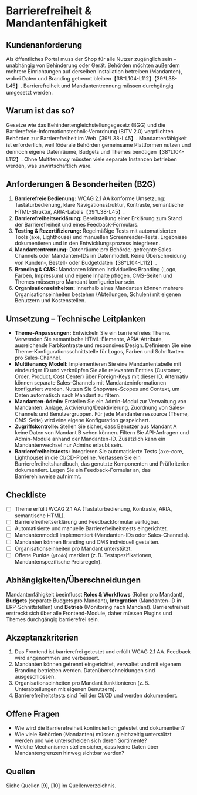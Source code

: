 # Barrierefreiheit & Mandantenfähigkeit

## Kundenanforderung

Als öffentliches Portal muss der Shop für alle Nutzer zugänglich sein – unabhängig von Behinderung oder Gerät.  Behörden möchten außerdem mehrere Einrichtungen auf derselben Installation betreiben (Mandanten), wobei Daten und Branding getrennt bleiben【38†L104-L112】【39†L38-L45】.  Barrierefreiheit und Mandantentrennung müssen durchgängig umgesetzt werden.

## Warum ist das so?

Gesetze wie das Behindertengleichstellungsgesetz (BGG) und die Barrierefreie-Informationstechnik-Verordnung (BITV 2.0) verpflichten Behörden zur Barrierefreiheit im Web【39†L38-L45】.  Mandantenfähigkeit ist erforderlich, weil föderale Behörden gemeinsame Plattformen nutzen und dennoch eigene Datenräume, Budgets und Themes benötigen【38†L104-L112】.  Ohne Multitenancy müssten viele separate Instanzen betrieben werden, was unwirtschaftlich wäre.

## Anforderungen & Besonderheiten (B2G)

1. **Barrierefreie Bedienung:** WCAG 2.1 AA konforme Umsetzung: Tastaturbedienung, klare Navigationsstruktur, Kontraste, semantische HTML-Struktur, ARIA-Labels【39†L38-L45】.
2. **Barrierefreiheitserklärung:** Bereitstellung einer Erklärung zum Stand der Barrierefreiheit und eines Feedback-Formulars.
3. **Testing & Rezertifizierung:** Regelmäßige Tests mit automatisierten Tools (axe, Lighthouse) und manuellen Screenreader-Tests.  Ergebnisse dokumentieren und in den Entwicklungsprozess integrieren.
4. **Mandantentrennung:** Datenräume pro Behörde; getrennte Sales-Channels oder Mandanten-IDs im Datenmodell.  Keine Überschneidung von Kunden-, Bestell- oder Budgetdaten【38†L104-L112】.
5. **Branding & CMS:** Mandanten können individuelles Branding (Logo, Farben, Impressum) und eigene Inhalte pflegen.  CMS-Seiten und Themes müssen pro Mandant konfigurierbar sein.
6. **Organisationseinheiten:** Innerhalb eines Mandanten können mehrere Organisationseinheiten bestehen (Abteilungen, Schulen) mit eigenen Benutzern und Kostenstellen.

## Umsetzung – Technische Leitplanken

- **Theme-Anpassungen:** Entwickeln Sie ein barrierefreies Theme.  Verwenden Sie semantische HTML-Elemente, ARIA-Attribute, ausreichende Farbkontraste und responsives Design.  Definieren Sie eine Theme-Konfigurationsschnittstelle für Logos, Farben und Schriftarten pro Sales-Channel.
- **Multitenancy Modell:** Implementieren Sie eine Mandantentabelle mit eindeutiger ID und verknüpfen Sie alle relevanten Entities (Customer, Order, Product, Cost Center) über Foreign-Keys mit dieser ID.  Alternativ können separate Sales-Channels mit Mandanteninformationen konfiguriert werden.  Nutzen Sie Shopware-Scopes und Context, um Daten automatisch nach Mandant zu filtern.
- **Mandanten-Admin:** Erstellen Sie ein Admin-Modul zur Verwaltung von Mandanten: Anlage, Aktivierung/Deaktivierung, Zuordnung von Sales-Channels und Benutzergruppen.  Für jede Mandantenressource (Theme, CMS-Seite) wird eine eigene Konfiguration gespeichert.
- **Zugriffskontrolle:** Stellen Sie sicher, dass Benutzer aus Mandant A keine Daten von Mandant B sehen können.  Filtern Sie API-Anfragen und Admin-Module anhand der Mandanten-ID.  Zusätzlich kann ein Mandantenwechsel nur Admins erlaubt sein.
- **Barrierefreiheitstests:** Integrieren Sie automatisierte Tests (axe-core, Lighthouse) in die CI/CD-Pipeline.  Verfassen Sie ein Barrierefreiheitshandbuch, das genutzte Komponenten und Prüfkriterien dokumentiert.  Legen Sie ein Feedback-Formular an, das Barrierehinweise aufnimmt.

## Checkliste

- [ ] Theme erfüllt WCAG 2.1 AA (Tastaturbedienung, Kontraste, ARIA, semantische HTML).
- [ ] Barrierefreiheitserklärung und Feedbackformular verfügbar.
- [ ] Automatisierte und manuelle Barrierefreiheitstests eingerichtet.
- [ ] Mandantenmodell implementiert (Mandanten-IDs oder Sales-Channels).
- [ ] Mandanten können Branding und CMS individuell gestalten.
- [ ] Organisationseinheiten pro Mandant unterstützt.
- [ ] Offene Punkte (`@todo`) markiert (z. B. Testspezifikationen, Mandantenspezifische Preisregeln).

## Abhängigkeiten/Überschneidungen

Mandantenfähigkeit beeinflusst **Roles & Workflows** (Rollen pro Mandant), **Budgets** (separate Budgets pro Mandant), **Integration** (Mandanten-ID in ERP-Schnittstellen) und **Betrieb** (Monitoring nach Mandant).  Barrierefreiheit erstreckt sich über alle Frontend-Module, daher müssen Plugins und Themes durchgängig barrierefrei sein.

## Akzeptanzkriterien

1. Das Frontend ist barrierefrei getestet und erfüllt WCAG 2.1 AA.  Feedback wird angenommen und verbessert.
2. Mandanten können getrennt eingerichtet, verwaltet und mit eigenem Branding betrieben werden.  Datenüberschneidungen sind ausgeschlossen.
3. Organisationseinheiten pro Mandant funktionieren (z. B. Unterabteilungen mit eigenen Benutzern).
4. Barrierefreiheitstests sind Teil der CI/CD und werden dokumentiert.

## Offene Fragen

- Wie wird die Barrierefreiheit kontinuierlich getestet und dokumentiert?
- Wie viele Behörden (Mandanten) müssen gleichzeitig unterstützt werden und wie unterscheiden sich deren Sortimente?
- Welche Mechanismen stellen sicher, dass keine Daten über Mandantengrenzen hinweg sichtbar werden?

## Quellen

Siehe Quellen [9], [10] im Quellenverzeichnis.
